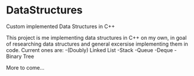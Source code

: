 # DataStructures
Custom implemented Data Structures in C++

This project is me implementing data structures in C++ on my own, in goal of researching data structures and general excersise implementing them in code.
Current ones are:
-(Doubly) Linked List
-Stack
-Queue
-Deque
-Binary Tree

More to come...
